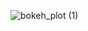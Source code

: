 ![bokeh_plot (1)](https://github.com/AbdellahiDah/Projet_IA_IOT_SerresAgricoles/assets/99772783/442625e8-0d3c-40f9-8140-b6d33cc91999)
